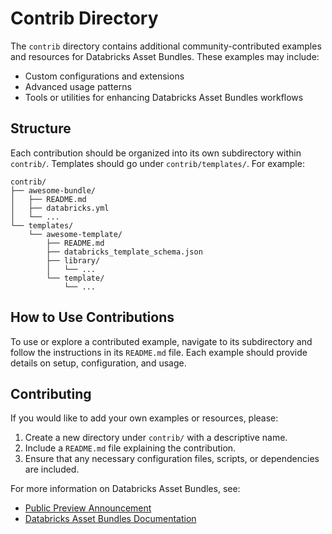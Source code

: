 # Contrib Directory

The `contrib` directory contains additional community-contributed examples and resources for Databricks Asset Bundles. These examples may include:

- Custom configurations and extensions
- Advanced usage patterns
- Tools or utilities for enhancing Databricks Asset Bundles workflows

## Structure

Each contribution should be organized into its own subdirectory within `contrib/`.
Templates should go under `contrib/templates/`. For example:

```
contrib/
├── awesome-bundle/
│   ├── README.md
│   ├── databricks.yml
│   └── ...
└── templates/
    └── awesome-template/
        ├── README.md
        ├── databricks_template_schema.json
        ├── library/
        │   └── ...
        └── template/
            └── ...
```

## How to Use Contributions

To use or explore a contributed example, navigate to its subdirectory and follow the instructions in its `README.md` file. Each example should provide details on setup, configuration, and usage.

## Contributing

If you would like to add your own examples or resources, please:
1. Create a new directory under `contrib/` with a descriptive name.
2. Include a `README.md` file explaining the contribution.
3. Ensure that any necessary configuration files, scripts, or dependencies are included.

For more information on Databricks Asset Bundles, see:
- [Public Preview Announcement](https://www.databricks.com/blog/announcing-public-preview-databricks-asset-bundles-apply-software-development-best-practices)
- [Databricks Asset Bundles Documentation](https://docs.databricks.com/dev-tools/bundles/index.html)
